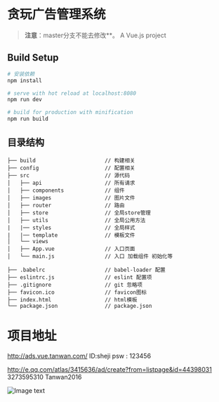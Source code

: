 # 贪玩广告管理系统

> **注意**：master分支不能去修改**。
> A Vue.js project

## Build Setup

``` bash
# 安装依赖
npm install

# serve with hot reload at localhost:8080
npm run dev

# build for production with minification
npm run build

```

## 目录结构
```shell
├── build                      // 构建相关  
├── config                     // 配置相关
├── src                        // 源代码
│   ├── api                    // 所有请求
│   ├── components             // 组件
│   ├── images                 // 图片文件
│   ├── router                 // 路由
│   ├── store                  // 全局store管理
│   ├── utils                  // 全局公用方法
|   |── styles                 // 全局样式
|   |── template			   // 模板文件
│   └── views
│   ├── App.vue                // 入口页面
│   └── main.js                // 入口 加载组件 初始化等

├── .babelrc                   // babel-loader 配置
├── eslintrc.js                // eslint 配置项
├── .gitignore                 // git 忽略项
├── favicon.ico                // favicon图标
├── index.html                 // html模板
└── package.json               // package.json

```
# 项目地址
http://ads.vue.tanwan.com/   ID:sheji  psw : 123456

http://e.qq.com/atlas/3415636/ad/create?from=listpage&id=44398031
3273595310 Tanwan2016



![Image text](https://github.com/275957304/tanwan-dsp/blob/master/src/images/login_bg.jpg)

